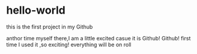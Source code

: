 # hello-world
this is the first project in my Github

anthor time myself there,I am a little excited casue it is Github! Github! first time I used it ,so exciting!
everything will be on roll
